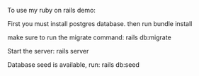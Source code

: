 To use my ruby on rails demo:

First you must install postgres database.
then run
bundle install

make sure to run the migrate command:
rails db:migrate

Start the server:
rails server

Database seed is available, run:
rails db:seed
